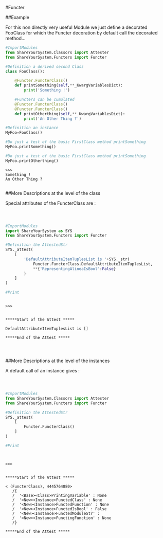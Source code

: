 
#Functer




<!---
FrozenIsBool True
-->

##Example

For this non directly very useful Module we just define a decorated FooClass
for which the Functer decoration by default call the decorated method...

```python
#ImportModules
from ShareYourSystem.Classors import Attester
from ShareYourSystem.Functers import Functer

#Definition a derived second Class
class FooClass():

    @Functer.FuncterClass()
    def printSomething(self,**_KwargVariablesDict):
        print('Something !')

    #Functers can be cumulated
    @Functer.FuncterClass()
    @Functer.FuncterClass()
    def printOtherthing(self,**_KwargVariablesDict):
        print('An Other Thing ?')

#Definition an instance
MyFoo=FooClass()

#Do just a test of the basic FirstClass method printSomething
MyFoo.printSomething()

#Do just a test of the basic FirstClass method printSomething
MyFoo.printOtherthing()


```


```console
>>>
Something !
An Other Thing ?


```



<!--
FrozenIsBool False
-->

##More Descriptions at the level of the class

Special attributes of the FuncterClass are :


```python



#ImportModules
import ShareYourSystem as SYS
from ShareYourSystem.Functers import Functer

#Definition the AttestedStr
SYS._attest(
    [
        'DefaultAttributeItemTuplesList is '+SYS._str(
            Functer.FuncterClass.DefaultAttributeItemTuplesList,
            **{'RepresentingAlineaIsBool':False}
        )
    ]
)

#Print



```


```console
>>>


*****Start of the Attest *****

DefaultAttributeItemTuplesList is []

*****End of the Attest *****




```



<!--
FrozenIsBool False
-->

##More Descriptions at the level of the instances

A default call of an instance gives :


```python



#ImportModules
from ShareYourSystem.Classors import Attester
from ShareYourSystem.Functers import Functer

#Definition the AttestedStr
SYS._attest(
    [
        Functer.FuncterClass()
    ]
)

#Print




```


```console
>>>


*****Start of the Attest *****

< (FuncterClass), 4445764880>
   /{
   /  '<Base><Class>PrintingVariable' : None
   /  '<New><Instance>FunctedClass' : None
   /  '<New><Instance>FunctedFunction' : None
   /  '<New><Instance>FunctedIsBool' : False
   /  '<New><Instance>FunctedModuleStr' :
   /  '<New><Instance>FunctingFunction' : None
   /}

*****End of the Attest *****




```

